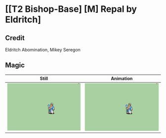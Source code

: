 # [\[T2 Bishop-Base\] \[M\] Repal by Eldritch]

## Credit

Eldritch Abomination, Mikey Seregon
	
## Magic

| Still | Animation |
| :---: | :-------: |
| ![Magic still](./Magic_000.png) | ![Magic animation](./Magic.gif) |
